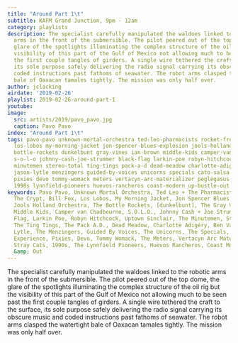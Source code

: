 ```yaml
---
title: "Around Part 1\t"
subtitle: KAFM Grand Junction, 9pm - 12am
category: playlists
description: The specialist carefully manipulated the waldoes linked to the robotic
  arms in the front of the submersible. The pilot peered out of the top dome, the
  glare of the spotlights illuminating the complex structure of the oil rig but the
  visibility of this part of the Gulf of Mexico not allowing much to be seen past
  the first couple tangles of girders. A single wire tethered the craft to the surface,
  its sole purpose safely delivering the radio signal carrying its obscure music and
  coded instructions past fathoms of seawater. The robot arms clasped the watertight
  bale of Oaxacan tamales tightly. The mission was only half over.
author: jclacking
airdate: '2019-02-26'
playlist: 2019-02-26-around-part-1
youtube: 
image:
  src: artists/2019/pavo_pavo.jpg
  caption: Pavo Pavo
index: "Around Part 1\t"
tags: pavo-pavo unknown-mortal-orchestra ted-leo-pharmacists rocket-from-crypt bill-fox
  los-lobos my-morning-jacket jon-spencer-blues-explosion jools-holland-orchestra
  bottle-rockets dunkelbunt gray-vines ian-brown middle-kids camper-van-chadbourne
  s-o-l-o johnny-cash-joe-strummer black-flag larkin-poe robyn-hitchcock uptown-sinclair
  minutemen stereo-total ting-tings pack-a-d dead-meadow charlotte-adigery ben-vaughn
  jason-lytle menzingers guided-by-voices unicorns specials cato-salsa-experience
  pixies devo tommy-womack meters vertacyn-arc-materializer peglegasus stray-cats
  1990s lynnfield-pioneers huevos-rancheros coast-modern up-bustle-out
keywords: Pavo Pavo, Unknown Mortal Orchestra, Ted Leo + The Pharmacists, Rocket From
  The Crypt, Bill Fox, Los Lobos, My Morning Jacket, Jon Spencer Blues Explosion,
  Jools Holland Orchestra, The Bottle Rockets, [dunkelbunt], The Gray Vines, Ian Brown,
  Middle Kids, Camper van Chadbourne, S.O.L.O., Johnny Cash + Joe Strummer, Black
  Flag, Larkin Poe, Robyn Hitchcock, Uptown Sinclair, The Minutemen, Stereo Total,
  The Ting Tings, The Pack A.D., Dead Meadow, Charlotte Adigéry, Ben Vaughn, Jason
  Lytle, The Menzingers, Guided By Voices, The Unicorns, The Specials, Cato Salsa
  Experience, Pixies, Devo, Tommy Womack, The Meters, Vertacyn Arc Materializer, Peglegasus,
  Stray Cats, 1990s, The Lynnfield Pioneers, Huevos Rancheros, Coast Modern, Up, Bustle
  &amp; Out
---
```

The specialist carefully manipulated the waldoes linked to the robotic arms in the front of the submersible. The pilot peered out of the top dome, the glare of the spotlights illuminating the complex structure of the oil rig but the visibility of this part of the Gulf of Mexico not allowing much to be seen past the first couple tangles of girders. A single wire tethered the craft to the surface, its sole purpose safely delivering the radio signal carrying its obscure music and coded instructions past fathoms of seawater. The robot arms clasped the watertight bale of Oaxacan tamales tightly. The mission was only half over.
